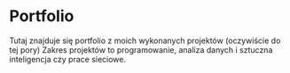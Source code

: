 # Portfolio
Tutaj znajduje się portfolio z moich wykonanych projektów (oczywiście do tej pory)
Zakres projektów to programowanie, analiza danych i sztuczna inteligencja czy prace sieciowe.
